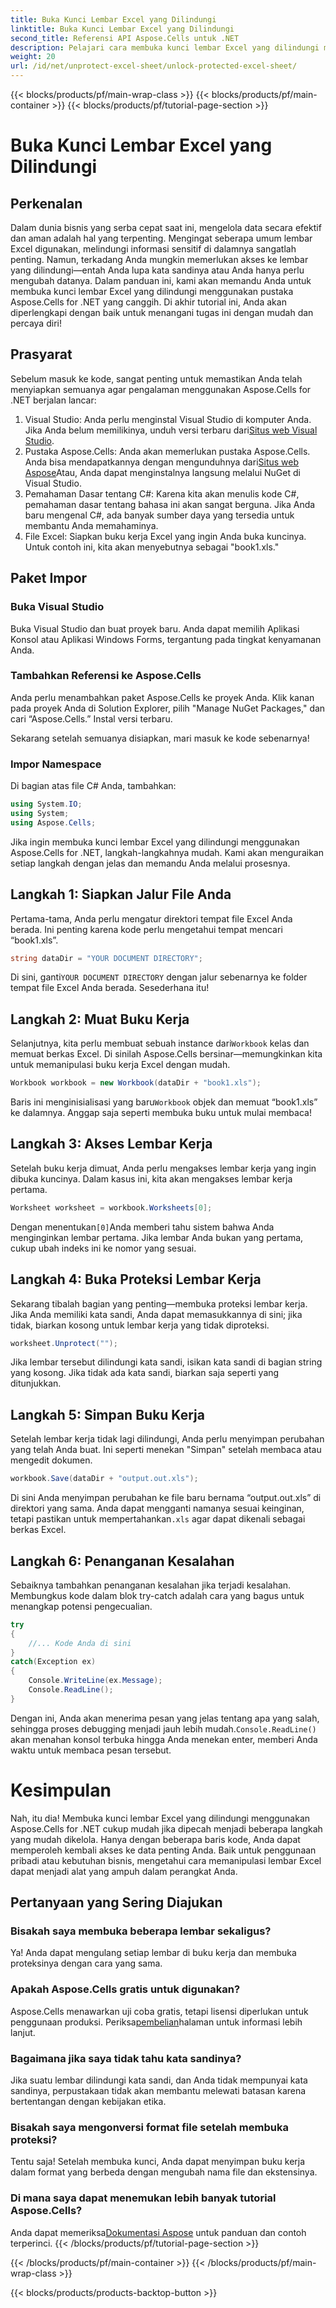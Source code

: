 ```yaml
---
title: Buka Kunci Lembar Excel yang Dilindungi
linktitle: Buka Kunci Lembar Excel yang Dilindungi
second_title: Referensi API Aspose.Cells untuk .NET
description: Pelajari cara membuka kunci lembar Excel yang dilindungi menggunakan Aspose.Cells untuk .NET dalam tutorial langkah demi langkah yang mudah dipahami bagi pemula ini.
weight: 20
url: /id/net/unprotect-excel-sheet/unlock-protected-excel-sheet/
---
```


{{< blocks/products/pf/main-wrap-class >}}
{{< blocks/products/pf/main-container >}}
{{< blocks/products/pf/tutorial-page-section >}}

# Buka Kunci Lembar Excel yang Dilindungi

## Perkenalan

Dalam dunia bisnis yang serba cepat saat ini, mengelola data secara efektif dan aman adalah hal yang terpenting. Mengingat seberapa umum lembar Excel digunakan, melindungi informasi sensitif di dalamnya sangatlah penting. Namun, terkadang Anda mungkin memerlukan akses ke lembar yang dilindungi—entah Anda lupa kata sandinya atau Anda hanya perlu mengubah datanya. Dalam panduan ini, kami akan memandu Anda untuk membuka kunci lembar Excel yang dilindungi menggunakan pustaka Aspose.Cells for .NET yang canggih. Di akhir tutorial ini, Anda akan diperlengkapi dengan baik untuk menangani tugas ini dengan mudah dan percaya diri!

## Prasyarat

Sebelum masuk ke kode, sangat penting untuk memastikan Anda telah menyiapkan semuanya agar pengalaman menggunakan Aspose.Cells for .NET berjalan lancar:

1.  Visual Studio: Anda perlu menginstal Visual Studio di komputer Anda. Jika Anda belum memilikinya, unduh versi terbaru dari[Situs web Visual Studio](https://visualstudio.microsoft.com/downloads/).
2. Pustaka Aspose.Cells: Anda akan memerlukan pustaka Aspose.Cells. Anda bisa mendapatkannya dengan mengunduhnya dari[Situs web Aspose](https://releases.aspose.com/cells/net/)Atau, Anda dapat menginstalnya langsung melalui NuGet di Visual Studio.
3. Pemahaman Dasar tentang C#: Karena kita akan menulis kode C#, pemahaman dasar tentang bahasa ini akan sangat berguna. Jika Anda baru mengenal C#, ada banyak sumber daya yang tersedia untuk membantu Anda memahaminya.
4. File Excel: Siapkan buku kerja Excel yang ingin Anda buka kuncinya. Untuk contoh ini, kita akan menyebutnya sebagai "book1.xls."

## Paket Impor

### Buka Visual Studio

Buka Visual Studio dan buat proyek baru. Anda dapat memilih Aplikasi Konsol atau Aplikasi Windows Forms, tergantung pada tingkat kenyamanan Anda.

### Tambahkan Referensi ke Aspose.Cells

Anda perlu menambahkan paket Aspose.Cells ke proyek Anda. Klik kanan pada proyek Anda di Solution Explorer, pilih "Manage NuGet Packages," dan cari “Aspose.Cells.” Instal versi terbaru.

Sekarang setelah semuanya disiapkan, mari masuk ke kode sebenarnya!

### Impor Namespace

Di bagian atas file C# Anda, tambahkan:

```csharp
using System.IO;
using System;
using Aspose.Cells;
```

Jika ingin membuka kunci lembar Excel yang dilindungi menggunakan Aspose.Cells for .NET, langkah-langkahnya mudah. Kami akan menguraikan setiap langkah dengan jelas dan memandu Anda melalui prosesnya.

## Langkah 1: Siapkan Jalur File Anda

Pertama-tama, Anda perlu mengatur direktori tempat file Excel Anda berada. Ini penting karena kode perlu mengetahui tempat mencari “book1.xls”.

```csharp
string dataDir = "YOUR DOCUMENT DIRECTORY";
```
 Di sini, ganti`YOUR DOCUMENT DIRECTORY` dengan jalur sebenarnya ke folder tempat file Excel Anda berada. Sesederhana itu!

## Langkah 2: Muat Buku Kerja

 Selanjutnya, kita perlu membuat sebuah instance dari`Workbook` kelas dan memuat berkas Excel. Di sinilah Aspose.Cells bersinar—memungkinkan kita untuk memanipulasi buku kerja Excel dengan mudah.

```csharp
Workbook workbook = new Workbook(dataDir + "book1.xls");
```
 Baris ini menginisialisasi yang baru`Workbook` objek dan memuat “book1.xls” ke dalamnya. Anggap saja seperti membuka buku untuk mulai membaca!

## Langkah 3: Akses Lembar Kerja

Setelah buku kerja dimuat, Anda perlu mengakses lembar kerja yang ingin dibuka kuncinya. Dalam kasus ini, kita akan mengakses lembar kerja pertama.

```csharp
Worksheet worksheet = workbook.Worksheets[0];
```
 Dengan menentukan`[0]`Anda memberi tahu sistem bahwa Anda menginginkan lembar pertama. Jika lembar Anda bukan yang pertama, cukup ubah indeks ini ke nomor yang sesuai.

## Langkah 4: Buka Proteksi Lembar Kerja

Sekarang tibalah bagian yang penting—membuka proteksi lembar kerja. Jika Anda memiliki kata sandi, Anda dapat memasukkannya di sini; jika tidak, biarkan kosong untuk lembar kerja yang tidak diproteksi.

```csharp
worksheet.Unprotect("");
```
Jika lembar tersebut dilindungi kata sandi, isikan kata sandi di bagian string yang kosong. Jika tidak ada kata sandi, biarkan saja seperti yang ditunjukkan.

## Langkah 5: Simpan Buku Kerja

Setelah lembar kerja tidak lagi dilindungi, Anda perlu menyimpan perubahan yang telah Anda buat. Ini seperti menekan "Simpan" setelah membaca atau mengedit dokumen.

```csharp
workbook.Save(dataDir + "output.out.xls");
```
 Di sini Anda menyimpan perubahan ke file baru bernama “output.out.xls” di direktori yang sama. Anda dapat mengganti namanya sesuai keinginan, tetapi pastikan untuk mempertahankan`.xls` agar dapat dikenali sebagai berkas Excel.

## Langkah 6: Penanganan Kesalahan

Sebaiknya tambahkan penanganan kesalahan jika terjadi kesalahan. Membungkus kode dalam blok try-catch adalah cara yang bagus untuk menangkap potensi pengecualian.

```csharp
try
{
    //... Kode Anda di sini
}
catch(Exception ex)
{
    Console.WriteLine(ex.Message);
    Console.ReadLine();
}
```
 Dengan ini, Anda akan menerima pesan yang jelas tentang apa yang salah, sehingga proses debugging menjadi jauh lebih mudah.`Console.ReadLine()` akan menahan konsol terbuka hingga Anda menekan enter, memberi Anda waktu untuk membaca pesan tersebut.

# Kesimpulan

Nah, itu dia! Membuka kunci lembar Excel yang dilindungi menggunakan Aspose.Cells for .NET cukup mudah jika dipecah menjadi beberapa langkah yang mudah dikelola. Hanya dengan beberapa baris kode, Anda dapat memperoleh kembali akses ke data penting Anda. Baik untuk penggunaan pribadi atau kebutuhan bisnis, mengetahui cara memanipulasi lembar Excel dapat menjadi alat yang ampuh dalam perangkat Anda. 

## Pertanyaan yang Sering Diajukan

### Bisakah saya membuka beberapa lembar sekaligus?
Ya! Anda dapat mengulang setiap lembar di buku kerja dan membuka proteksinya dengan cara yang sama.

### Apakah Aspose.Cells gratis untuk digunakan?
 Aspose.Cells menawarkan uji coba gratis, tetapi lisensi diperlukan untuk penggunaan produksi. Periksa[pembelian](https://purchase.aspose.com/buy)halaman untuk informasi lebih lanjut.

### Bagaimana jika saya tidak tahu kata sandinya?
Jika suatu lembar dilindungi kata sandi, dan Anda tidak mempunyai kata sandinya, perpustakaan tidak akan membantu melewati batasan karena bertentangan dengan kebijakan etika.

### Bisakah saya mengonversi format file setelah membuka proteksi?
Tentu saja! Setelah membuka kunci, Anda dapat menyimpan buku kerja dalam format yang berbeda dengan mengubah nama file dan ekstensinya.

### Di mana saya dapat menemukan lebih banyak tutorial Aspose.Cells?
 Anda dapat memeriksa[Dokumentasi Aspose](https://reference.aspose.com/cells/net/) untuk panduan dan contoh terperinci.
{{< /blocks/products/pf/tutorial-page-section >}}

{{< /blocks/products/pf/main-container >}}
{{< /blocks/products/pf/main-wrap-class >}}

{{< blocks/products/products-backtop-button >}}
